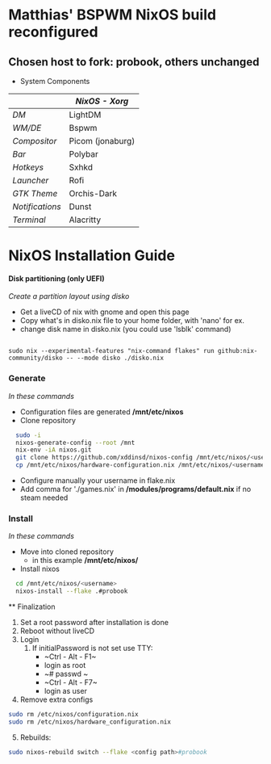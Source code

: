 # Matthias' BSPWM NixOS build reconfigured


## Chosen host to fork: probook, others unchanged


* System Components     

|                 | *NixOS - Xorg*   |
|-----------------|------------------|
| *DM*            | LightDM          |
| *WM/DE*         | Bspwm            |
| *Compositor*    | Picom (jonaburg) |
| *Bar*           | Polybar          |
| *Hotkeys*       | Sxhkd            |
| *Launcher*      | Rofi             |
| *GTK Theme*     | Orchis-Dark      |
| *Notifications* | Dunst            |
| *Terminal*      | Alacritty        |



# NixOS Installation Guide
#### Disk partitioning (only UEFI)
*Create a partition layout using disko*
- Get a liveCD of nix with gnome and open this page
- Copy what's in disko.nix file to your home folder, with 'nano' for ex.
- change disk name in disko.nix (you could use 'lsblk' command)

```console

sudo nix --experimental-features "nix-command flakes" run github:nix-community/disko -- --mode disko ./disko.nix

```

### Generate
*In these commands*
- Configuration files are generated __/mnt/etc/nixos__
- Clone repository
```bash
  sudo -i
  nixos-generate-config --root /mnt
  nix-env -iA nixos.git
  git clone https://github.com/xddinsd/nixos-config /mnt/etc/nixos/<username>
  cp /mnt/etc/nixos/hardware-configuration.nix /mnt/etc/nixos/<username>/hosts/probook/
```

- Configure manually your username in flake.nix
- Add comma for './games.nix' in __/modules/programs/default.nix__ if no steam needed
 
### Install
*In these commands*
- Move into cloned repository
  - in this example __/mnt/etc/nixos/<username>__
- Install nixos

```bash
  cd /mnt/etc/nixos/<username>
  nixos-install --flake .#probook
```

** Finalization
1. Set a root password after installation is done
2. Reboot without liveCD
3. Login
   1. If initialPassword is not set use TTY:
      - ~Ctrl - Alt - F1~
      - login as root
      - ~# passwd <username>~
      - ~Ctrl - Alt - F7~
      - login as user
4. Remove extra configs
```bash
sudo rm /etc/nixos/configuration.nix
sudo rm /etc/nixos/hardware_configuration.nix
```

5. Rebuilds:
```bash
sudo nixos-rebuild switch --flake <config path>#probook
```
